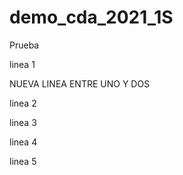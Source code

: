# demo_cda_2021_1S
Prueba
 
linea 1 

NUEVA LINEA ENTRE UNO Y DOS

linea 2

linea 3

linea 4

linea 5
